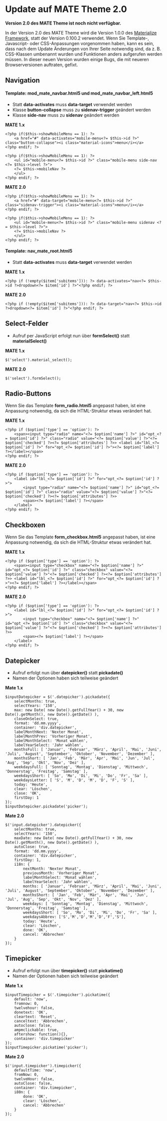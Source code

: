 
# Update auf MATE Theme 2.0

**Version 2.0 des MATE Theme ist noch nicht verfügbar.**

In der Version 2.0 des MATE Theme wird die Version 1.0.0 des [Materialize Framework](https://materializecss.com), statt der Version 0.100.2 verwendet. Wenn Sie Template-, Javascript- oder CSS-Anpassungen vorgenommen haben, kann es sein, dass nach dem Update Änderungen von Ihrer Seite notwendig sind, da z. B. CSS-Klassen umbenannt wurden und Funktionen anders aufgerufen werden müssen. In dieser neuen Version wurden einige Bugs, die mit neueren Browserversionen auftraten, gefixt.

## Navigation

#### Template: mod_mate_navbar.html5 und mod_mate_navbar_left.html5

- Statt **data-activates** muss **data-target** verwendet werden
- Klasse **button-collapse** muss zu **sidenav-trigger** geändert werden
- Klasse **side-nav** muss zu **sidenav** geändert werden

**MATE 1.x**

```
<?php if($this->showMobileMenu == 1): ?>
    <a href="#" data-activates="mobile-menu<?= $this->id ?>" class="button-collapse"><i class="material-icons">menu</i></a>
<?php endif; ?>

<?php if($this->showMobileMenu == 1): ?>
    <ul id="mobile-menu<?= $this->id ?>" class="mobile-menu side-nav <?= $this->level ?>">
    <?= $this->mobileNav ?>
    </ul>
<?php endif; ?>
```

**MATE 2.0**

```
<?php if($this->showMobileMenu == 1): ?>
    <a href="#" data-target="mobile-menu<?= $this->id ?>" class="sidenav-trigger"><i class="material-icons">menu</i></a>
<?php endif; ?>

<?php if($this->showMobileMenu == 1): ?>
    <ul id="mobile-menu<?= $this->id ?>" class="mobile-menu sidenav <?= $this->level ?>">
    <?= $this->mobileNav ?>
    </ul>
<?php endif; ?>
```  

#### Template: nav_mate_root.html5

- Statt **data-activates** muss **data-target** verwendet werden

**MATE 1.x**

```
<?php if (!empty($item['subitems'])): ?> data-activates="nav<?= $this->id ?>dropdown<?= $item['id'] ?>"<?php endif; ?>
```

**MATE 2.0**

```
<?php if (!empty($item['subitems'])): ?> data-target="nav<?= $this->id ?>dropdown<?= $item['id'] ?>"<?php endif; ?>
```

## Select-Felder

- Aufruf per JavaScript erfolgt nun über **formSelect()** statt **materialSelect()**

**MATE 1.x**

`
$('select').material_select();
`

**MATE 2.0**

`
$('select').formSelect();
`

## Radio-Buttons

Wenn Sie das Template **form_radio.html5** angepasst haben, ist eine Anpassung notwendig, da sich die HTML-Struktur etwas verändert hat.

**MATE 1.x**

```
<?php if ($option['type'] == 'option'): ?>
    <span><input type="radio" name="<?= $option['name'] ?>" id="opt_<?= $option['id'] ?>" class="radio" value="<?= $option['value'] ?>"<?= $option['checked'] ?><?= $option['attributes'] ?>> <label id="lbl_<?= $option['id'] ?>" for="opt_<?= $option['id'] ?>"><?= $option['label'] ?></label></span>
<?php endif; ?>
```

**MATE 2.0**


```
<?php if ($option['type'] == 'option'): ?>
    <label id="lbl_<?= $option['id'] ?>" for="opt_<?= $option['id'] ?>">
        <input type="radio" name="<?= $option['name'] ?>" id="opt_<?= $option['id'] ?>" class="radio" value="<?= $option['value'] ?>"<?= $option['checked'] ?><?= $option['attributes'] ?>>
        <span><?= $option['label'] ?></span>
    </label>
<?php endif; ?>
```

## Checkboxen

Wenn Sie das Template **form_checkbox.html5** angepasst haben, ist eine Anpassung notwendig, da sich die HTML-Struktur etwas verändert hat.

**MATE 1.x**

```
<?php if ($option['type'] == 'option'): ?>
    <span><input type="checkbox" name="<?= $option['name'] ?>" id="opt_<?= $option['id'] ?>" class="checkbox" value="<?= $option['value'] ?>"<?= $option['checked'] ?><?= $option['attributes'] ?>> <label id="lbl_<?= $option['id'] ?>" for="opt_<?= $option['id'] ?>"><?= $option['label'] ?></label></span>
<?php endif; ?>
```

**MATE 2.0**


```
<?php if ($option['type'] == 'option'): ?>
    <label id="lbl_<?= $option['id'] ?>" for="opt_<?= $option['id'] ?>">
        <input type="checkbox" name="<?= $option['name'] ?>" id="opt_<?= $option['id'] ?>" class="checkbox" value="<?= $option['value'] ?>"<?= $option['checked'] ?><?= $option['attributes'] ?>>
        <span><?= $option['label'] ?></span>
    </label>
<?php endif; ?>
```

## Datepicker

- Aufruf erfolgt nun über **datepicker()** statt **pickadate()**
- Namen der Optionen haben sich teilweise geändert

**Mate 1.x**

```
$inputDatepicker = $('.datepicker').pickadate({
    selectMonths: true,
    selectYears: '150',
    max: new Date( new Date().getFullYear() + 30, new Date().getMonth(), new Date().getDate() ),
    closeOnSelect: true,
    format: 'dd.mm.yyyy',
    container: 'div.datepicker',
    labelMonthNext: 'Nexter Monat',
    labelMonthPrev: 'Vorheriger Monat',
    labelMonthSelect: 'Monat wählen',
    labelYearSelect: 'Jahr wählen',
    monthsFull: [ 'Januar', 'Februar', 'März', 'April', 'Mai', 'Juni', 'Juli', 'August', 'September', 'Oktober', 'November', 'Dezember' ],
    monthsShort: [ 'Jan', 'Feb', 'Mär', 'Apr', 'Mai', 'Jun', 'Jul', 'Aug', 'Sep', 'Okt', 'Nov', 'Dez' ],
    weekdaysFull: [ 'Sonntag', 'Montag', 'Dienstag', 'Mittwoch', 'Donnerstag', 'Freitag', 'Samstag' ],
    weekdaysShort: [ 'So', 'Mo', 'Di', 'Mi', 'Do', 'Fr', 'Sa' ],
    weekdaysLetter: [ 'S', 'M', 'D', 'M', 'D', 'F', 'S' ],
    today: 'Heute',
    clear: 'Löschen',
    close: 'OK',
    firstDay: 1
});
$inputDatepicker.pickadate('picker');
```

**Mate 2.0**

```
$('input.datepicker').datepicker({
    selectMonths: true,
    selectYears: '150',
    maxDate: new Date( new Date().getFullYear() + 30, new Date().getMonth(), new Date().getDate() ),
    autoClose: true,
    format: 'dd.mm.yyyy',
    container: 'div.datepicker',
    firstDay: 1,
    i18n: {
        nextMonth: 'Nexter Monat',
        previousMonth: 'Vorheriger Monat',
        labelMonthSelect: 'Monat wählen',
        labelYearSelect: 'Jahr wählen',
        months: [ 'Januar', 'Februar', 'März', 'April', 'Mai', 'Juni', 'Juli', 'August', 'September', 'Oktober', 'November', 'Dezember' ],
        monthsShort: [ 'Jan', 'Feb', 'Mär', 'Apr', 'Mai', 'Jun', 'Jul', 'Aug', 'Sep', 'Okt', 'Nov', 'Dez' ],
        weekdays: [ 'Sonntag', 'Montag', 'Dienstag', 'Mittwoch', 'Donnerstag', 'Freitag', 'Samstag' ],
        weekdaysShort: [ 'So', 'Mo', 'Di', 'Mi', 'Do', 'Fr', 'Sa' ],
        weekdaysAbbrev: ['S','M','D','M','D','F','S'],
        today: 'Heute',
        clear: 'Löschen',
        done: 'OK',
        cancel: 'Abbrechen'
    }
});
```

## Timepicker

- Aufruf erfolgt nun über **timepicker()** statt **pickatime()**
- Namen der Optionen haben sich teilweise geändert

**Mate 1.x**

```
$inputTimepicker = $('.timepicker').pickatime({
    default: 'now',
    fromnow: 0, 
    twelvehour: false,
    donetext: 'OK',
    cleartext: 'Reset',
    canceltext: 'Abbrechen',
    autoclose: false,
    ampmclickable: true,
    aftershow: function(){},
    container: 'div.timepicker'
});
$inputTimepicker.pickatime('picker');
```

**Mate 2.0**

```
$('input.timepicker').timepicker({
    defaultTime: 'now',
    fromNow: 0,
    twelveHour: false,
    autoClose: false,
    container: 'div.timepicker',
    i80n: {
        done: 'OK',
        clear: 'Löschen',
        cancel: 'Abbrechen'
    }
});
```

